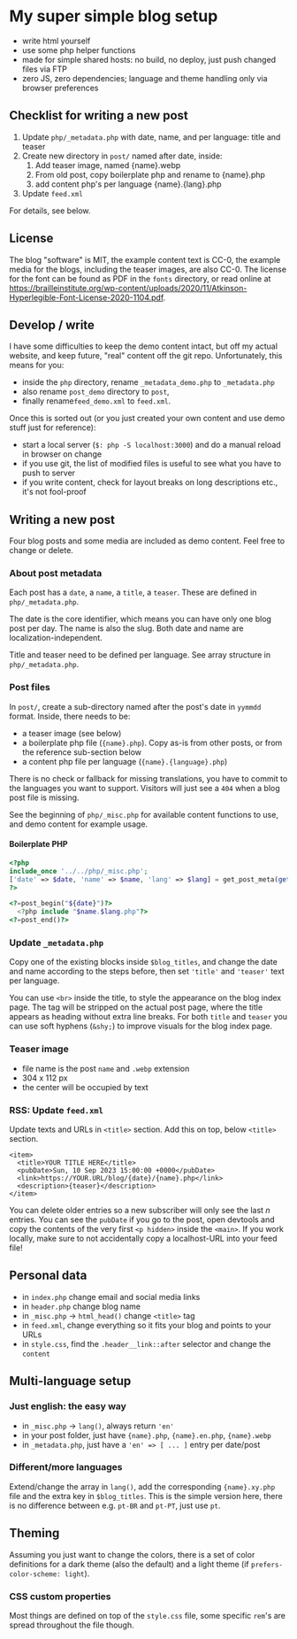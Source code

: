 # My super simple blog setup

- write html yourself
- use some php helper functions
- made for simple shared hosts: no build, no deploy, just push changed files via FTP
- zero JS, zero dependencies; language and theme handling only via browser preferences

## Checklist for writing a new post

1. Update `php/_metadata.php` with date, name, and per language: title and teaser
2. Create new directory in `post/` named after date, inside:
    1. Add teaser image, named {name}.webp
    2. From old post, copy boilerplate php and rename to {name}.php
    3. add content php's per language {name}.{lang}.php
3. Update `feed.xml`

For details, see below.

## License

The blog "software" is MIT, the example content text is CC-0, the example media for the blogs, including the teaser images, are also CC-0.
The license for the font can be found as PDF in the `fonts` directory, or read online at https://brailleinstitute.org/wp-content/uploads/2020/11/Atkinson-Hyperlegible-Font-License-2020-1104.pdf.

## Develop / write

I have some difficulties to keep the demo content intact, but off my actual website, and keep future, "real" content off the git repo. Unfortunately, this means for you:

- inside the `php` directory, rename `_metadata_demo.php` to `_metadata.php`
- also rename `post_demo` directory to `post`,
- finally rename`feed_demo.xml` to `feed.xml`.

Once this is sorted out (or you just created your own content and use demo stuff just for reference):

- start a local server (`$: php -S localhost:3000`) and do a manual reload in browser on change
- if you use git, the list of modified files is useful to see what you have to push to server
- if you write content, check for layout breaks on long descriptions etc., it's not fool-proof

## Writing a new post

Four blog posts and some media are included as demo content. Feel free to change or delete. 

### About post metadata

Each post has a `date`, a `name`, a `title`, a `teaser`. These are defined in `php/_metadata.php`.

The date is the core identifier, which means you can have only one blog post per day. The name is also the slug. Both date and name are localization-independent.

Title and teaser need to be defined per language. See array structure in `php/_metadata.php`.

### Post files

In `post/`, create a sub-directory named after the post's date in `yymmdd` format. Inside, there needs to be:
- a teaser image (see below)
- a boilerplate php file (`{name}.php`). Copy as-is from other posts, or from the reference sub-section below
- a content php file per language (`{name}.{language}.php`)

There is no check or fallback for missing translations, you have to commit to the languages you want to support. Visitors will just see a `404` when a blog post file is missing.

See the beginning of `php/_misc.php` for available content functions to use, and demo content for example usage.

#### Boilerplate PHP
```php
<?php
include_once '../../php/_misc.php';
['date' => $date, 'name' => $name, 'lang' => $lang] = get_post_meta(getcwd());
?>

<?=post_begin("${date}")?>
  <?php include "$name.$lang.php"?>
<?=post_end()?>
```

### Update `_metadata.php`

Copy one of the existing blocks inside `$blog_titles`, and change the date and name according to the steps before, then set `'title'` and `'teaser'` text per language.

You can use `<br>` inside the title, to style the appearance on the blog index page. The tag will be stripped on the actual post page, where the title appears as heading without extra line breaks. For both `title` and `teaser` you can use soft hyphens (`&shy;`) to improve visuals for the blog index page.

### Teaser image

- file name is the post `name` and `.webp` extension
- 304 x 112 px
- the center will be occupied by text

### RSS: Update `feed.xml`

Update texts and URLs in `<title>` section.
Add this on top, below `<title>` section. 
```
<item>
  <title>YOUR TITLE HERE</title>
  <pubDate>Sun, 10 Sep 2023 15:00:00 +0000</pubDate>
  <link>https://YOUR.URL/blog/{date}/{name}.php</link>
  <description>{teaser}</description>
</item>
```
You can delete older entries so a new subscriber will only see the last _n_ entries. You can see the `pubDate` if you go to the post, open devtools and copy the contents of the very first `<p hidden>` inside the `<main>`. If you work locally, make sure to not accidentally copy a localhost-URL into your feed file!

## Personal data

- in `index.php` change email and social media links
- in `header.php` change blog name
- in `_misc.php` -> `html_head()` change `<title>` tag
- in `feed.xml`, change everything so it fits your blog and points to your URLs
- in `style.css`, find the `.header__link::after` selector and change the `content`


## Multi-language setup

### Just english: the easy way

- in `_misc.php` -> `lang()`, always return `'en'`
- in your post folder, just have `{name}.php`, `{name}.en.php`, `{name}.webp`
- in `_metadata.php`, just have a `'en' => [ ... ]` entry per date/post

### Different/more languages

Extend/change the array in `lang()`, add the corresponding `{name}.xy.php` file and the extra key in `$blog_titles`. This is the simple version here, there is no difference between e.g. `pt-BR` and `pt-PT`, just use `pt`.

## Theming

Assuming you just want to change the colors, there is a set of color definitions for a dark theme (also the default) and a light theme (if `prefers-color-scheme: light`).

### CSS custom properties

Most things are defined on top of the `style.css` file, some specific `rem`'s are spread throughout the file though.